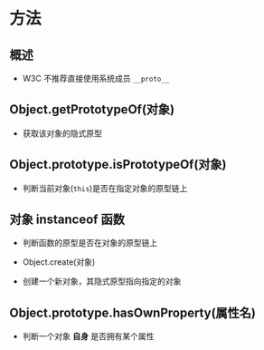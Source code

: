 # 方法

## 概述

  - W3C 不推荐直接使用系统成员 `__proto__`

## Object.getPrototypeOf(对象)

  - 获取该对象的隐式原型

## Object.prototype.isPrototypeOf(对象)

  - 判断当前对象(`this`)是否在指定对象的原型链上

## 对象 instanceof 函数

  - 判断函数的原型是否在对象的原型链上

  - Object.create(对象)

  - 创建一个新对象，其隐式原型指向指定的对象

## Object.prototype.hasOwnProperty(属性名)

  - 判断一个对象 **自身** 是否拥有某个属性
